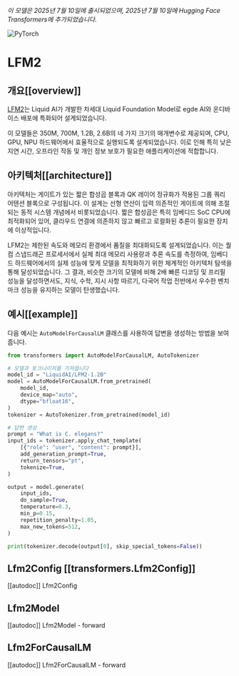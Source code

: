 <!--Copyright 2025 The HuggingFace Team. All rights reserved.

Licensed under the Apache License, Version 2.0 (the "License"); you may not use this file except in compliance with
the License. You may obtain a copy of the License at

http://www.apache.org/licenses/LICENSE-2.0

Unless required by applicable law or agreed to in writing, software distributed under the License is distributed on
an "AS IS" BASIS, WITHOUT WARRANTIES OR CONDITIONS OF ANY KIND, either express or implied. See the License for the
specific language governing permissions and limitations under the License.

⚠️ Note that this file is in Markdown but contain specific syntax for our doc-builder (similar to MDX) that may not be
rendered properly in your Markdown viewer.

-->
*이 모델은 2025년 7월 10일에 출시되었으며, 2025년 7월 10일에 Hugging Face Transformers에 추가되었습니다.*

<div class="flex flex-wrap space-x-1">
<img alt="PyTorch" src="https://img.shields.io/badge/PyTorch-DE3412?style=flat&logo=pytorch&logoColor=white">
</div>

# LFM2

## 개요[[overview]]

[LFM2](https://www.liquid.ai/blog/liquid-foundation-models-v2-our-second-series-of-generative-ai-models)는 Liquid AI가 개발한 차세대 Liquid Foundation Model로 egde AI와 온디바이스 배포에 특화되어 설계되었습니다.

이 모델들은 350M, 700M, 1.2B, 2.6B의 네 가지 크기의 매개변수로 제공되며, CPU, GPU, NPU 하드웨어에서 효율적으로 실행되도록 설계되었습니다. 이로 인해 특히 낮은 지연 시간, 오프라인 작동 및 개인 정보 보호가 필요한 애플리케이션에 적합합니다.

## 아키텍처[[architecture]]

아키텍처는 게이트가 있는 짧은 합성곱 블록과 QK 레이어 정규화가 적용된 그룹 쿼리 어텐션 블록으로 구성됩니다. 이 설계는 선형 연산이 입력 의존적인 게이트에 의해 조절되는 동적 시스템 개념에서 비롯되었습니다. 짧은 합성곱은 특히 임베디드 SoC CPU에 최적화되어 있어, 클라우드 연결에 의존하지 않고 빠르고 로컬화된 추론이 필요한 장치에 이상적입니다.

LFM2는 제한된 속도와 메모리 환경에서 품질을 최대화되도록 설계되었습니다. 이는 퀄컴 스냅드래곤 프로세서에서 실제 최대 메모리 사용량과 추론 속도를 측정하여, 임베디드 하드웨어에서의 실제 성능에 맞게 모델을 최적화하기 위한 체계적인 아키텍처 탐색을 통해 달성되었습니다. 그 결과, 비슷한 크기의 모델에 비해 2배 빠른 디코딩 및 프리필 성능을 달성하면서도, 지식, 수학, 지시 사항 따르기, 다국어 작업 전반에서 우수한 벤치마크 성능을 유지하는 모델이 탄생했습니다.

## 예시[[example]]

다음 예시는 `AutoModelForCausalLM` 클래스를 사용하여 답변을 생성하는 방법을 보여줍니다.

```python
from transformers import AutoModelForCausalLM, AutoTokenizer

# 모델과 토크나이저를 가져옵니다
model_id = "LiquidAI/LFM2-1.2B"
model = AutoModelForCausalLM.from_pretrained(
    model_id,
    device_map="auto",
    dtype="bfloat16",
)
tokenizer = AutoTokenizer.from_pretrained(model_id)

# 답변 생성
prompt = "What is C. elegans?"
input_ids = tokenizer.apply_chat_template(
    [{"role": "user", "content": prompt}],
    add_generation_prompt=True,
    return_tensors="pt",
    tokenize=True,
)

output = model.generate(
    input_ids,
    do_sample=True,
    temperature=0.3,
    min_p=0.15,
    repetition_penalty=1.05,
    max_new_tokens=512,
)

print(tokenizer.decode(output[0], skip_special_tokens=False))
```

## Lfm2Config [[transformers.Lfm2Config]]

[[autodoc]] Lfm2Config

## Lfm2Model

[[autodoc]] Lfm2Model
    - forward

## Lfm2ForCausalLM

[[autodoc]] Lfm2ForCausalLM
    - forward